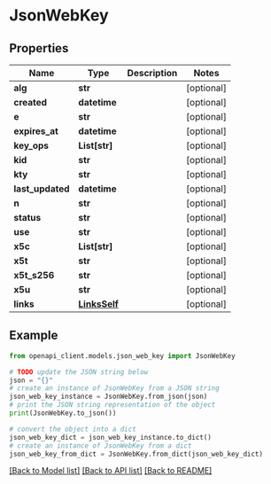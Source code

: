 # JsonWebKey


## Properties

Name | Type | Description | Notes
------------ | ------------- | ------------- | -------------
**alg** | **str** |  | [optional] 
**created** | **datetime** |  | [optional] 
**e** | **str** |  | [optional] 
**expires_at** | **datetime** |  | [optional] 
**key_ops** | **List[str]** |  | [optional] 
**kid** | **str** |  | [optional] 
**kty** | **str** |  | [optional] 
**last_updated** | **datetime** |  | [optional] 
**n** | **str** |  | [optional] 
**status** | **str** |  | [optional] 
**use** | **str** |  | [optional] 
**x5c** | **List[str]** |  | [optional] 
**x5t** | **str** |  | [optional] 
**x5t_s256** | **str** |  | [optional] 
**x5u** | **str** |  | [optional] 
**links** | [**LinksSelf**](LinksSelf.md) |  | [optional] 

## Example

```python
from openapi_client.models.json_web_key import JsonWebKey

# TODO update the JSON string below
json = "{}"
# create an instance of JsonWebKey from a JSON string
json_web_key_instance = JsonWebKey.from_json(json)
# print the JSON string representation of the object
print(JsonWebKey.to_json())

# convert the object into a dict
json_web_key_dict = json_web_key_instance.to_dict()
# create an instance of JsonWebKey from a dict
json_web_key_from_dict = JsonWebKey.from_dict(json_web_key_dict)
```
[[Back to Model list]](../README.md#documentation-for-models) [[Back to API list]](../README.md#documentation-for-api-endpoints) [[Back to README]](../README.md)


